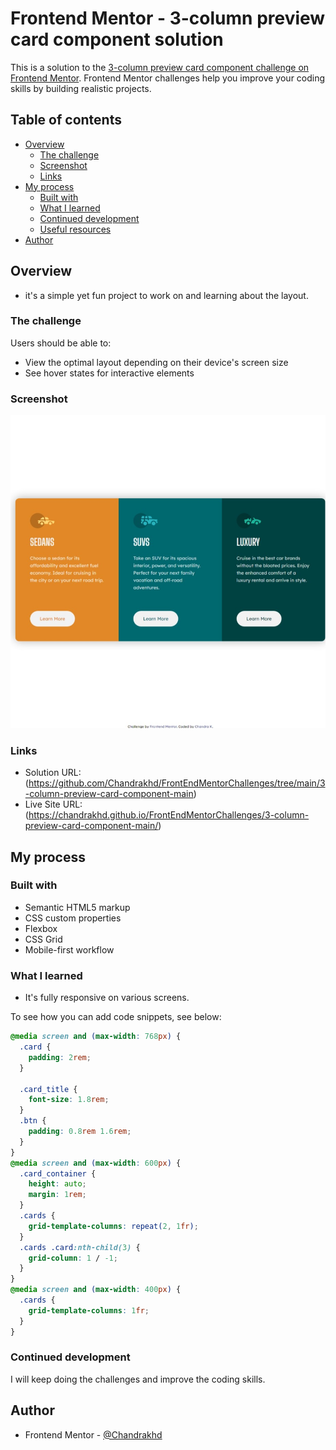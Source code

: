 # Frontend Mentor - 3-column preview card component solution

This is a solution to the [3-column preview card component challenge on Frontend Mentor](https://www.frontendmentor.io/challenges/3column-preview-card-component-pH92eAR2-). Frontend Mentor challenges help you improve your coding skills by building realistic projects.

## Table of contents

- [Overview](#overview)
  - [The challenge](#the-challenge)
  - [Screenshot](#screenshot)
  - [Links](#links)
- [My process](#my-process)
  - [Built with](#built-with)
  - [What I learned](#what-i-learned)
  - [Continued development](#continued-development)
  - [Useful resources](#useful-resources)
- [Author](#author)

## Overview

- it's a simple yet fun project to work on and learning about the layout.

### The challenge

Users should be able to:

- View the optimal layout depending on their device's screen size
- See hover states for interactive elements

### Screenshot

![](./screenshot/desktopView.jpeg)

### Links

- Solution URL: (https://github.com/Chandrakhd/FrontEndMentorChallenges/tree/main/3-column-preview-card-component-main)
- Live Site URL: (https://chandrakhd.github.io/FrontEndMentorChallenges/3-column-preview-card-component-main/)

## My process

### Built with

- Semantic HTML5 markup
- CSS custom properties
- Flexbox
- CSS Grid
- Mobile-first workflow

### What I learned

- It's fully responsive on various screens.

To see how you can add code snippets, see below:

```css
@media screen and (max-width: 768px) {
  .card {
    padding: 2rem;
  }

  .card_title {
    font-size: 1.8rem;
  }
  .btn {
    padding: 0.8rem 1.6rem;
  }
}
@media screen and (max-width: 600px) {
  .card_container {
    height: auto;
    margin: 1rem;
  }
  .cards {
    grid-template-columns: repeat(2, 1fr);
  }
  .cards .card:nth-child(3) {
    grid-column: 1 / -1;
  }
}
@media screen and (max-width: 400px) {
  .cards {
    grid-template-columns: 1fr;
  }
}
```

### Continued development

I will keep doing the challenges and improve the coding skills.

## Author

- Frontend Mentor - [@Chandrakhd](https://www.frontendmentor.io/profile/Chandrakhd)
